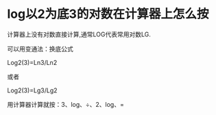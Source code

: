 # log以2为底3的对数在计算器上怎么按

计算器上没有对数直接计算,通常LOG代表常用对数LG.

可以用变通法：换底公式 

Log2(3)=Ln3/Ln2

或者

Log2(3)=Lg3/Lg2

用计算器计算就按：3、log、÷、2、log、=